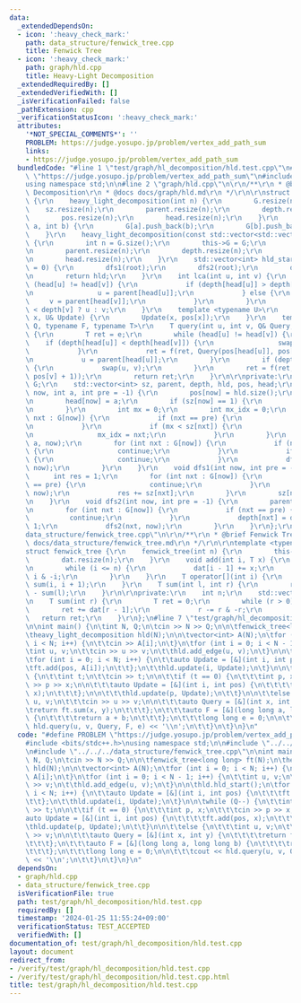 ```yaml
---
data:
  _extendedDependsOn:
  - icon: ':heavy_check_mark:'
    path: data_structure/fenwick_tree.cpp
    title: Fenwick Tree
  - icon: ':heavy_check_mark:'
    path: graph/hld.cpp
    title: Heavy-Light Decomposition
  _extendedRequiredBy: []
  _extendedVerifiedWith: []
  _isVerificationFailed: false
  _pathExtension: cpp
  _verificationStatusIcon: ':heavy_check_mark:'
  attributes:
    '*NOT_SPECIAL_COMMENTS*': ''
    PROBLEM: https://judge.yosupo.jp/problem/vertex_add_path_sum
    links:
    - https://judge.yosupo.jp/problem/vertex_add_path_sum
  bundledCode: "#line 1 \"test/graph/hl_decomposition/hld.test.cpp\"\n#define PROBLEM\
    \ \"https://judge.yosupo.jp/problem/vertex_add_path_sum\"\n#include <bits/stdc++.h>\n\
    using namespace std;\n\n#line 2 \"graph/hld.cpp\"\n\r\n/**\r\n * @brief Heavy-Light\
    \ Decomposition\r\n * @docs docs/graph/hld.md\r\n */\r\n\r\nstruct heavy_light_decomposition\
    \ {\r\n    heavy_light_decomposition(int n) {\r\n        G.resize(n);\r\n    \
    \    sz.resize(n);\r\n        parent.resize(n);\r\n        depth.resize(n);\r\n\
    \        pos.resize(n);\r\n        head.resize(n);\r\n    }\r\n    void add_edge(int\
    \ a, int b) {\r\n        G[a].push_back(b);\r\n        G[b].push_back(a);\r\n\
    \    }\r\n    heavy_light_decomposition(const std::vector<std::vector<int>>& G)\
    \ {\r\n        int n = G.size();\r\n        this->G = G;\r\n        sz.resize(n);\r\
    \n        parent.resize(n);\r\n        depth.resize(n);\r\n        pos.resize(n);\r\
    \n        head.resize(n);\r\n    }\r\n    std::vector<int> hld_start(int root\
    \ = 0) {\r\n        dfs1(root);\r\n        dfs2(root);\r\n        dfs(root, root);\r\
    \n        return hld;\r\n    }\r\n    int lca(int u, int v) {\r\n        while\
    \ (head[u] != head[v]) {\r\n            if (depth[head[u]] > depth[head[v]]) {\r\
    \n                u = parent[head[u]];\r\n            } else {\r\n           \
    \     v = parent[head[v]];\r\n            }\r\n        }\r\n        return depth[u]\
    \ < depth[v] ? u : v;\r\n    }\r\n    template <typename U>\r\n    void update(int\
    \ x, U& Update) {\r\n        Update(x, pos[x]);\r\n    }\r\n    template <typename\
    \ Q, typename F, typename T>\r\n    T query(int u, int v, Q& Query, F& f, T e)\
    \ {\r\n        T ret = e;\r\n        while (head[u] != head[v]) {\r\n        \
    \    if (depth[head[u]] < depth[head[v]]) {\r\n                swap(u, v);\r\n\
    \            }\r\n            ret = f(ret, Query(pos[head[u]], pos[u] + 1));\r\
    \n            u = parent[head[u]];\r\n        }\r\n        if (depth[u] > depth[v])\
    \ {\r\n            swap(u, v);\r\n        }\r\n        ret = f(ret, Query(pos[u],\
    \ pos[v] + 1));\r\n        return ret;\r\n    }\r\n\r\nprivate:\r\n    std::vector<std::vector<int>>\
    \ G;\r\n    std::vector<int> sz, parent, depth, hld, pos, head;\r\n    void dfs(int\
    \ now, int a, int pre = -1) {\r\n        pos[now] = hld.size();\r\n        hld.push_back(now);\r\
    \n        head[now] = a;\r\n        if (sz[now] == 1) {\r\n            return;\r\
    \n        }\r\n        int mx = 0;\r\n        int mx_idx = 0;\r\n        for (int\
    \ nxt : G[now]) {\r\n            if (nxt == pre) {\r\n                continue;\r\
    \n            }\r\n            if (mx < sz[nxt]) {\r\n                mx = sz[nxt];\r\
    \n                mx_idx = nxt;\r\n            }\r\n        }\r\n        dfs(mx_idx,\
    \ a, now);\r\n        for (int nxt : G[now]) {\r\n            if (nxt == pre)\
    \ {\r\n                continue;\r\n            }\r\n            if (nxt == mx_idx)\
    \ {\r\n                continue;\r\n            }\r\n            dfs(nxt, nxt,\
    \ now);\r\n        }\r\n    }\r\n    void dfs1(int now, int pre = -1) {\r\n  \
    \      int res = 1;\r\n        for (int nxt : G[now]) {\r\n            if (nxt\
    \ == pre) {\r\n                continue;\r\n            }\r\n            dfs1(nxt,\
    \ now);\r\n            res += sz[nxt];\r\n        }\r\n        sz[now] = res;\r\
    \n    }\r\n    void dfs2(int now, int pre = -1) {\r\n        parent[now] = pre;\r\
    \n        for (int nxt : G[now]) {\r\n            if (nxt == pre) {\r\n      \
    \          continue;\r\n            }\r\n            depth[nxt] = depth[now] +\
    \ 1;\r\n            dfs2(nxt, now);\r\n        }\r\n    }\r\n};\r\n#line 2 \"\
    data_structure/fenwick_tree.cpp\"\n\r\n/**\r\n * @brief Fenwick Tree\r\n * @docs\
    \ docs/data_structure/fenwick_tree.md\r\n */\r\n\r\ntemplate <typename T>\r\n\
    struct fenwick_tree {\r\n    fenwick_tree(int n) {\r\n        this->n = n;\r\n\
    \        dat.resize(n);\r\n    }\r\n    void add(int i, T x) {\r\n        i++;\r\
    \n        while (i <= n) {\r\n            dat[i - 1] += x;\r\n            i +=\
    \ i & -i;\r\n        }\r\n    }\r\n    T operator[](int i) {\r\n        return\
    \ sum(i, i + 1);\r\n    }\r\n    T sum(int l, int r) {\r\n        return sum(r)\
    \ - sum(l);\r\n    }\r\n\r\nprivate:\r\n    int n;\r\n    std::vector<T> dat;\r\
    \n    T sum(int r) {\r\n        T ret = 0;\r\n        while (r > 0) {\r\n    \
    \        ret += dat[r - 1];\r\n            r -= r & -r;\r\n        }\r\n     \
    \   return ret;\r\n    }\r\n};\n#line 7 \"test/graph/hl_decomposition/hld.test.cpp\"\
    \n\nint main() {\n\tint N, Q;\n\tcin >> N >> Q;\n\n\tfenwick_tree<long long> ft(N);\n\
    \theavy_light_decomposition hld(N);\n\n\tvector<int> A(N);\n\tfor (int i = 0;\
    \ i < N; i++) {\n\t\tcin >> A[i];\n\t}\n\tfor (int i = 0; i < N - 1; i++) {\n\t\
    \tint u, v;\n\t\tcin >> u >> v;\n\t\thld.add_edge(u, v);\n\t}\n\n\thld.hld_start();\n\
    \tfor (int i = 0; i < N; i++) {\n\t\tauto Update = [&](int i, int pos) {\n\t\t\
    \tft.add(pos, A[i]);\n\t\t};\n\t\thld.update(i, Update);\n\t}\n\n\twhile (Q--)\
    \ {\n\t\tint t;\n\t\tcin >> t;\n\n\t\tif (t == 0) {\n\t\t\tint p, x;\n\t\t\tcin\
    \ >> p >> x;\n\n\t\t\tauto Update = [&](int i, int pos) {\n\t\t\t\tft.add(pos,\
    \ x);\n\t\t\t};\n\n\t\t\thld.update(p, Update);\n\t\t}\n\n\t\telse {\n\t\t\tint\
    \ u, v;\n\t\t\tcin >> u >> v;\n\n\t\t\tauto Query = [&](int x, int y) {\n\t\t\t\
    \treturn ft.sum(x, y);\n\t\t\t};\n\t\t\tauto F = [&](long long a, long long b)\
    \ {\n\t\t\t\treturn a + b;\n\t\t\t};\n\t\t\tlong long e = 0;\n\n\t\t\tcout <<\
    \ hld.query(u, v, Query, F, e) << '\\n';\n\t\t}\n\t}\n}\n"
  code: "#define PROBLEM \"https://judge.yosupo.jp/problem/vertex_add_path_sum\"\n\
    #include <bits/stdc++.h>\nusing namespace std;\n\n#include \"../../../graph/hld.cpp\"\
    \n#include \"../../../data_structure/fenwick_tree.cpp\"\n\nint main() {\n\tint\
    \ N, Q;\n\tcin >> N >> Q;\n\n\tfenwick_tree<long long> ft(N);\n\theavy_light_decomposition\
    \ hld(N);\n\n\tvector<int> A(N);\n\tfor (int i = 0; i < N; i++) {\n\t\tcin >>\
    \ A[i];\n\t}\n\tfor (int i = 0; i < N - 1; i++) {\n\t\tint u, v;\n\t\tcin >> u\
    \ >> v;\n\t\thld.add_edge(u, v);\n\t}\n\n\thld.hld_start();\n\tfor (int i = 0;\
    \ i < N; i++) {\n\t\tauto Update = [&](int i, int pos) {\n\t\t\tft.add(pos, A[i]);\n\
    \t\t};\n\t\thld.update(i, Update);\n\t}\n\n\twhile (Q--) {\n\t\tint t;\n\t\tcin\
    \ >> t;\n\n\t\tif (t == 0) {\n\t\t\tint p, x;\n\t\t\tcin >> p >> x;\n\n\t\t\t\
    auto Update = [&](int i, int pos) {\n\t\t\t\tft.add(pos, x);\n\t\t\t};\n\n\t\t\
    \thld.update(p, Update);\n\t\t}\n\n\t\telse {\n\t\t\tint u, v;\n\t\t\tcin >> u\
    \ >> v;\n\n\t\t\tauto Query = [&](int x, int y) {\n\t\t\t\treturn ft.sum(x, y);\n\
    \t\t\t};\n\t\t\tauto F = [&](long long a, long long b) {\n\t\t\t\treturn a + b;\n\
    \t\t\t};\n\t\t\tlong long e = 0;\n\n\t\t\tcout << hld.query(u, v, Query, F, e)\
    \ << '\\n';\n\t\t}\n\t}\n}\n"
  dependsOn:
  - graph/hld.cpp
  - data_structure/fenwick_tree.cpp
  isVerificationFile: true
  path: test/graph/hl_decomposition/hld.test.cpp
  requiredBy: []
  timestamp: '2024-01-25 11:55:24+09:00'
  verificationStatus: TEST_ACCEPTED
  verifiedWith: []
documentation_of: test/graph/hl_decomposition/hld.test.cpp
layout: document
redirect_from:
- /verify/test/graph/hl_decomposition/hld.test.cpp
- /verify/test/graph/hl_decomposition/hld.test.cpp.html
title: test/graph/hl_decomposition/hld.test.cpp
---
```

